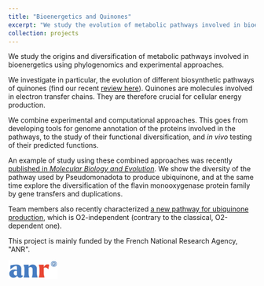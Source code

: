 ```yaml
---
title: "Bioenergetics and Quinones"
excerpt: "We study the evolution of metabolic pathways involved in bioenergetics.<br/><img src='/images/quinone-species-1b.png' width='300' alt='Quinone molecules'>"
collection: projects
---
```


We study the origins and diversification of metabolic pathways involved in bioenergetics using phylogenomics and experimental approaches.

We investigate in particular, the evolution of different biosynthetic pathways of quinones (find our recent [review here](https://doi.org/10.1016/j.bbabio.2020.148259)). Quinones are molecules involved in electron transfer chains. They are therefore crucial for cellular energy production.

We combine experimental and computational approaches. This goes from developing tools for genome annotation of the proteins involved in the pathways, to the study of their functional diversification, and *in vivo* testing of their predicted functions. 

An example of study using these combined approaches was recently [published in *Molecular Biology and Evolution*](https://doi.org/10.1093/molbev/msad219). We show the diversity of the pathway used by Pseudomonadota to produce ubiquinone, and at the same time explore the diversification of the flavin monooxygenase protein family by gene transfers and duplications. 

Team members also recently characterized [a new pathway for ubiquinone production](https://journals.asm.org/doi/full/10.1128/mBio.01319-19), which is O2-independent (contrary to the classical, O2-dependent one).

This project is mainly funded by the French National Research Agency, "ANR".

<img src='/images/ANR-logo-2021-sigle.jpg' width='100' alt='ANR logo' style='float: left; margin-right: 10px;'/>
